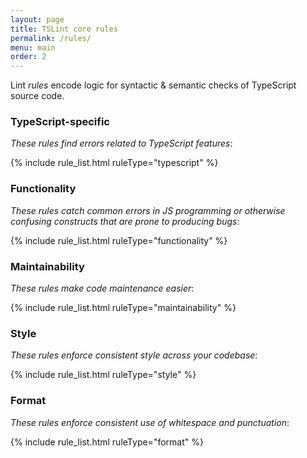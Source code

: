 ```yaml
---
layout: page
title: TSLint core rules
permalink: /rules/
menu: main
order: 2
---
```


Lint _rules_ encode logic for syntactic & semantic checks of TypeScript source code.

### TypeScript-specific

_These rules find errors related to TypeScript features_:

{% include rule_list.html ruleType="typescript" %}

### Functionality

_These rules catch common errors in JS programming or otherwise confusing constructs that are prone to producing bugs_:

{% include rule_list.html ruleType="functionality" %}

### Maintainability

_These rules make code maintenance easier_:

{% include rule_list.html ruleType="maintainability" %}

### Style

_These rules enforce consistent style across your codebase_:

{% include rule_list.html ruleType="style" %}

### Format

_These rules enforce consistent use of whitespace and punctuation_:

{% include rule_list.html ruleType="format" %}
